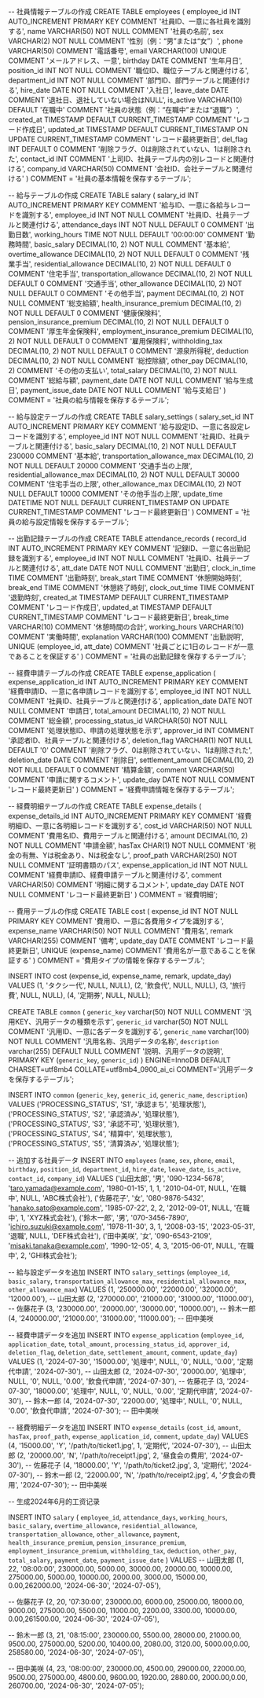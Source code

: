 -- 社員情報テーブルの作成
CREATE TABLE employees (
    employee_id INT AUTO_INCREMENT PRIMARY KEY COMMENT '社員ID、一意に各社員を識別する',
    name VARCHAR(50) NOT NULL COMMENT '社員の名前',
    sex VARCHAR(2) NOT NULL COMMENT '性別（例：“男”または“女”）',
    phone VARCHAR(50) COMMENT '電話番号',
    email VARCHAR(100) UNIQUE COMMENT 'メールアドレス、一意',
    birthday DATE COMMENT '生年月日',
    position_id INT NOT NULL COMMENT '職位ID、職位テーブルと関連付ける',
    department_id INT NOT NULL COMMENT '部門ID、部門テーブルと関連付ける',
    hire_date DATE NOT NULL COMMENT '入社日',
    leave_date DATE COMMENT '退社日、退社していない場合はNULL',
    is_active VARCHAR(10) DEFAULT '在職中' COMMENT '社員の状態（例：“在職中”または“退職”）',
    created_at TIMESTAMP DEFAULT CURRENT_TIMESTAMP COMMENT 'レコード作成日',
    updated_at TIMESTAMP DEFAULT CURRENT_TIMESTAMP ON UPDATE CURRENT_TIMESTAMP COMMENT 'レコード最終更新日',
    del_flag INT DEFAULT 0 COMMENT '削除フラグ、0は削除されていない、1は削除された',
    contact_id INT COMMENT '上司ID、社員テーブル内の別レコードと関連付ける',
    company_id VARCHAR(50) COMMENT '会社ID、会社テーブルと関連付ける'
) COMMENT = '社員の基本情報を保存するテーブル';

-- 給与テーブルの作成
CREATE TABLE salary (
    salary_id INT AUTO_INCREMENT PRIMARY KEY COMMENT '給与ID、一意に各給与レコードを識別する',
    employee_id INT NOT NULL COMMENT '社員ID、社員テーブルと関連付ける',
    attendance_days INT NOT NULL DEFAULT 0 COMMENT '出勤日数',
    working_hours TIME NOT NULL DEFAULT '00:00:00' COMMENT '勤務時間',
    basic_salary DECIMAL(10, 2) NOT NULL COMMENT '基本給',
    overtime_allowance DECIMAL(10, 2) NOT NULL DEFAULT 0 COMMENT '残業手当',
    residential_allowance DECIMAL(10, 2) NOT NULL DEFAULT 0 COMMENT '住宅手当',
    transportation_allowance DECIMAL(10, 2) NOT NULL DEFAULT 0 COMMENT '交通手当',
    other_allowance DECIMAL(10, 2) NOT NULL DEFAULT 0 COMMENT 'その他手当',
    payment DECIMAL(10, 2) NOT NULL COMMENT '総支給額',
    health_insurance_premium DECIMAL(10, 2) NOT NULL DEFAULT 0 COMMENT '健康保険料',
    pension_insurance_premium DECIMAL(10, 2) NOT NULL DEFAULT 0 COMMENT '厚生年金保険料',
    employment_insurance_premium DECIMAL(10, 2) NOT NULL DEFAULT 0 COMMENT '雇用保険料',
    withholding_tax DECIMAL(10, 2) NOT NULL DEFAULT 0 COMMENT '源泉所得税',
    deduction DECIMAL(10, 2) NOT NULL COMMENT '総控除額',
    other_pay DECIMAL(10, 2) COMMENT 'その他の支払い',
    total_salary DECIMAL(10, 2) NOT NULL COMMENT '総給与額',
    payment_date DATE NOT NULL COMMENT '給与生成日',
    payment_issue_date DATE NOT NULL COMMENT '給与支給日'
) COMMENT = '社員の給与情報を保存するテーブル';

-- 給与設定テーブルの作成
CREATE TABLE salary_settings (
    salary_set_id INT AUTO_INCREMENT PRIMARY KEY COMMENT '給与設定ID、一意に各設定レコードを識別する',
    employee_id INT NOT NULL COMMENT '社員ID、社員テーブルと関連付ける',
    basic_salary DECIMAL(10, 2) NOT NULL DEFAULT 230000 COMMENT '基本給',
    transportation_allowance_max DECIMAL(10, 2) NOT NULL DEFAULT 20000 COMMENT '交通手当の上限',
    residential_allowance_max DECIMAL(10, 2) NOT NULL DEFAULT 30000 COMMENT '住宅手当の上限',
    other_allowance_max DECIMAL(10, 2) NOT NULL DEFAULT 10000 COMMENT 'その他手当の上限',
    update_time DATETIME NOT NULL DEFAULT CURRENT_TIMESTAMP ON UPDATE CURRENT_TIMESTAMP COMMENT 'レコード最終更新日'
) COMMENT = '社員の給与設定情報を保存するテーブル';

-- 出勤記録テーブルの作成
CREATE TABLE attendance_records (
    record_id INT AUTO_INCREMENT PRIMARY KEY COMMENT '記録ID、一意に各出勤記録を識別する',
    employee_id INT NOT NULL COMMENT '社員ID、社員テーブルと関連付ける',
    att_date DATE NOT NULL COMMENT '出勤日',
    clock_in_time TIME COMMENT '出勤時刻',
    break_start TIME COMMENT '休憩開始時刻',
    break_end TIME COMMENT '休憩終了時刻',
    clock_out_time TIME COMMENT '退勤時刻',
    created_at TIMESTAMP DEFAULT CURRENT_TIMESTAMP COMMENT 'レコード作成日',
    updated_at TIMESTAMP DEFAULT CURRENT_TIMESTAMP COMMENT 'レコード最終更新日',
    break_time VARCHAR(10) COMMENT '休憩時間の合計',
    working_hours VARCHAR(10) COMMENT '実働時間',
    explanation VARCHAR(100) COMMENT '出勤説明',
    UNIQUE (employee_id, att_date) COMMENT '社員ごとに1日のレコードが一意であることを保証する'
) COMMENT = '社員の出勤記録を保存するテーブル';

-- 経費申請テーブルの作成
CREATE TABLE expense_application (
    expense_application_id INT AUTO_INCREMENT PRIMARY KEY COMMENT '経費申請ID、一意に各申請レコードを識別する',
    employee_id INT NOT NULL COMMENT '社員ID、社員テーブルと関連付ける',
    application_date DATE NOT NULL COMMENT '申請日',
    total_amount DECIMAL(10, 2) NOT NULL COMMENT '総金額',
    processing_status_id VARCHAR(50) NOT NULL COMMENT '処理状態ID、申請の処理状態を示す',
    approver_id INT COMMENT '承認者ID、社員テーブルと関連付ける',
    deletion_flag VARCHAR(1) NOT NULL DEFAULT '0' COMMENT '削除フラグ、0は削除されていない、1は削除された',
    deletion_date DATE COMMENT '削除日',
    settlement_amount DECIMAL(10, 2) NOT NULL DEFAULT 0 COMMENT '精算金額',
    comment VARCHAR(50) COMMENT '申請に関するコメント',
    update_day DATE NOT NULL COMMENT 'レコード最終更新日'
) COMMENT = '経費申請情報を保存するテーブル';

-- 経費明細テーブルの作成
CREATE TABLE expense_details (
    expense_details_id INT AUTO_INCREMENT PRIMARY KEY COMMENT '経費明細ID、一意に各明細レコードを識別する',
    cost_id VARCHAR(50) NOT NULL COMMENT '費用名ID、費用テーブルと関連付ける',
    amount DECIMAL(10, 2) NOT NULL COMMENT '申請金額',
    hasTax CHAR(1) NOT NULL COMMENT '税金の有無、Yは税金あり、Nは税金なし',
    proof_path VARCHAR(250) NOT NULL COMMENT '証明書類のパス',
    expense_application_id INT NOT NULL COMMENT '経費申請ID、経費申請テーブルと関連付ける',
    comment VARCHAR(50) COMMENT '明細に関するコメント',
    update_day DATE NOT NULL COMMENT 'レコード最終更新日'
) COMMENT = '経費明細';

-- 費用テーブルの作成
CREATE TABLE cost (
    expense_id INT NOT NULL PRIMARY KEY COMMENT '費用ID、一意に各費用タイプを識別する',
    expense_name VARCHAR(50) NOT NULL COMMENT '費用名',
    remark VARCHAR(255) COMMENT '備考',
    update_day DATE COMMENT 'レコード最終更新日',
    UNIQUE (expense_name) COMMENT '費用名が一意であることを保証する'
) COMMENT = '費用タイプの情報を保存するテーブル';



INSERT INTO cost (expense_id, expense_name, remark, update_day) VALUES
(1, 'タクシー代', NULL, NULL),
(2, '飲食代', NULL, NULL),
(3, '旅行費', NULL, NULL),
(4, '定期券', NULL, NULL);


CREATE TABLE `common` (
  `generic_key` varchar(50) NOT NULL COMMENT '汎用KEY、汎用データの種類を示す',
  `generic_id` varchar(50) NOT NULL COMMENT '汎用ID、一意に各データを識別する',
  `generic_name` varchar(100) NOT NULL COMMENT '汎用名称、汎用データの名称',
  `description` varchar(255) DEFAULT NULL COMMENT '説明、汎用データの説明',
  PRIMARY KEY (`generic_key`, `generic_id`)
) ENGINE=InnoDB DEFAULT CHARSET=utf8mb4 COLLATE=utf8mb4_0900_ai_ci COMMENT='汎用データを保存するテーブル';


INSERT INTO `common` (`generic_key`, `generic_id`, `generic_name`, `description`)
VALUES 
('PROCESSING_STATUS', 'S1', '承認まち', '処理状態'),
('PROCESSING_STATUS', 'S2', '承認済み', '処理状態'),
('PROCESSING_STATUS', 'S3', '承認不可', '処理状態'),
('PROCESSING_STATUS', 'S4', '精算中', '処理状態'),
('PROCESSING_STATUS', 'S5', '清算済み', '処理状態');


-- 追加する社員データ
INSERT INTO `employees` (`name`, `sex`, `phone`, `email`, `birthday`, `position_id`, `department_id`, `hire_date`, `leave_date`, `is_active`, `contact_id`, `company_id`)
VALUES
('山田太郎', '男', '090-1234-5678', 'taro.yamada@example.com', '1980-01-15', 1, 1, '2010-04-01', NULL, '在職中', NULL, 'ABC株式会社'),
('佐藤花子', '女', '080-9876-5432', 'hanako.sato@example.com', '1985-07-22', 2, 2, '2012-09-01', NULL, '在職中', 1, 'XYZ株式会社'),
('鈴木一郎', '男', '070-3456-7890', 'ichiro.suzuki@example.com', '1978-11-30', 3, 1, '2008-03-15', '2023-05-31', '退職', NULL, 'DEF株式会社'),
('田中美咲', '女', '090-6543-2109', 'misaki.tanaka@example.com', '1990-12-05', 4, 3, '2015-06-01', NULL, '在職中', 2, 'GHI株式会社');


-- 給与設定データを追加
INSERT INTO `salary_settings` (`employee_id`, `basic_salary`, `transportation_allowance_max`, `residential_allowance_max`, `other_allowance_max`)
VALUES
(1, '250000.00', '22000.00', '32000.00', '12000.00'), -- 山田太郎
(2, '270000.00', '21000.00', '31000.00', '11000.00'), -- 佐藤花子
(3, '230000.00', '20000.00', '30000.00', '10000.00'), -- 鈴木一郎
(4, '240000.00', '21000.00', '31000.00', '11000.00'); -- 田中美咲


-- 経費申請データを追加
INSERT INTO `expense_application` (`employee_id`, `application_date`, `total_amount`, `processing_status_id`, `approver_id`, `deletion_flag`, `deletion_date`, `settlement_amount`, `comment`, `update_day`)
VALUES
(1, '2024-07-30', '15000.00', '処理中', NULL, '0', NULL, '0.00', '定期代申請', '2024-07-30'),  -- 山田太郎
(2, '2024-07-30', '20000.00', '処理中', NULL, '0', NULL, '0.00', '飲食代申請', '2024-07-30'),  -- 佐藤花子
(3, '2024-07-30', '18000.00', '処理中', NULL, '0', NULL, '0.00', '定期代申請', '2024-07-30'),  -- 鈴木一郎
(4, '2024-07-30', '22000.00', '処理中', NULL, '0', NULL, '0.00', '飲食代申請', '2024-07-30');  -- 田中美咲


-- 経費明細データを追加
INSERT INTO `expense_details` (`cost_id`, `amount`, `hasTax`, `proof_path`, `expense_application_id`, `comment`, `update_day`)
VALUES
(4, '15000.00', 'Y', '/path/to/ticket1.jpg', 1, '定期代', '2024-07-30'),  -- 山田太郎
(2, '20000.00', 'N', '/path/to/receipt1.jpg', 2, '昼食会の費用', '2024-07-30'),  -- 佐藤花子
(4, '18000.00', 'Y', '/path/to/ticket2.jpg', 3, '定期代', '2024-07-30'),  -- 鈴木一郎
(2, '22000.00', 'N', '/path/to/receipt2.jpg', 4, '夕食会の費用', '2024-07-30');  -- 田中美咲


-- 生成2024年6月的工资记录

INSERT INTO `salary` (
  `employee_id`, 
  `attendance_days`, 
  `working_hours`, 
  `basic_salary`, 
  `overtime_allowance`, 
  `residential_allowance`, 
  `transportation_allowance`, 
  `other_allowance`, 
  `payment`, 
  `health_insurance_premium`, 
  `pension_insurance_premium`, 
  `employment_insurance_premium`, 
  `withholding_tax`, 
  `deduction`, 
  `other_pay`, 
  `total_salary`, 
  `payment_date`, 
  `payment_issue_date`
)
VALUES 
-- 山田太郎
(1, 22, '08:00:00', 230000.00, 5000.00, 30000.00, 20000.00, 10000.00, 275000.00, 5000.00, 10000.00, 2000.00, 3000.00, 15000.00, 0.00,262000.00, '2024-06-30', '2024-07-05'),

-- 佐藤花子
(2, 20, '07:30:00', 230000.00, 6000.00, 25000.00, 18000.00, 9000.00, 275000.00, 5500.00, 11000.00, 2200.00, 3300.00, 10000.00, 0.00,261500.00, '2024-06-30', '2024-07-05'),

-- 鈴木一郎
(3, 21, '08:15:00', 230000.00, 5500.00, 28000.00, 21000.00, 9500.00, 275000.00, 5200.00, 10400.00, 2080.00, 3120.00, 5000.00,0.00, 258580.00, '2024-06-30', '2024-07-05'),

-- 田中美咲
(4, 23, '08:00:00', 230000.00, 4500.00, 29000.00, 22000.00, 9500.00, 275000.00, 4800.00, 9600.00, 1920.00, 2880.00, 2000.00,0.00, 260700.00, '2024-06-30', '2024-07-05');
